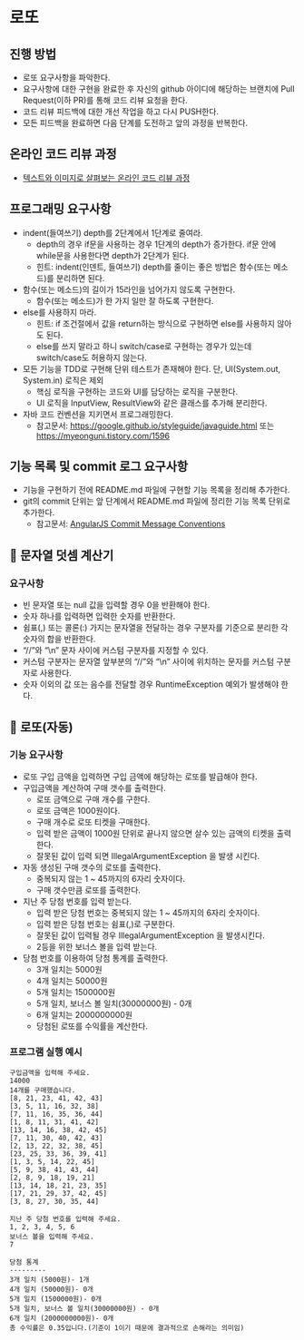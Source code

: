 # 로또
## 진행 방법
* 로또 요구사항을 파악한다.
* 요구사항에 대한 구현을 완료한 후 자신의 github 아이디에 해당하는 브랜치에 Pull Request(이하 PR)를 통해 코드 리뷰 요청을 한다.
* 코드 리뷰 피드백에 대한 개선 작업을 하고 다시 PUSH한다.
* 모든 피드백을 완료하면 다음 단계를 도전하고 앞의 과정을 반복한다.

## 온라인 코드 리뷰 과정
* [텍스트와 이미지로 살펴보는 온라인 코드 리뷰 과정](https://github.com/next-step/nextstep-docs/tree/master/codereview)

## 프로그래밍 요구사항
* indent(들여쓰기) depth를 2단계에서 1단계로 줄여라. 
  * depth의 경우 if문을 사용하는 경우 1단계의 depth가 증가한다. if문 안에 while문을 사용한다면 depth가 2단계가 된다.
  * 힌트: indent(인덴트, 들여쓰기) depth를 줄이는 좋은 방법은 함수(또는 메소드)를 분리하면 된다.
* 함수(또는 메소드)의 길이가 15라인을 넘어가지 않도록 구현한다.
  * 함수(또는 메소드)가 한 가지 일만 잘 하도록 구현한다.
* else를 사용하지 마라.
  *  힌트: if 조건절에서 값을 return하는 방식으로 구현하면 else를 사용하지 않아도 된다.
  *  else를 쓰지 말라고 하니 switch/case로 구현하는 경우가 있는데 switch/case도 허용하지 않는다.
* 모든 기능을 TDD로 구현해 단위 테스트가 존재해야 한다. 단, UI(System.out, System.in) 로직은 제외
  * 핵심 로직을 구현하는 코드와 UI를 담당하는 로직을 구분한다.
  * UI 로직을 InputView, ResultView와 같은 클래스를 추가해 분리한다.
* 자바 코드 컨벤션을 지키면서 프로그래밍한다.
  * 참고문서: https://google.github.io/styleguide/javaguide.html 또는 https://myeonguni.tistory.com/1596

## 기능 목록 및 commit 로그 요구사항
* 기능을 구현하기 전에 README.md 파일에 구현할 기능 목록을 정리해 추가한다.
* git의 commit 단위는 앞 단계에서 README.md 파일에 정리한 기능 목록 단위로 추가한다.
  * 참고문서: [AngularJS Commit Message Conventions](https://gist.github.com/stephenparish/9941e89d80e2bc58a153)

## 🚀 문자열 덧셈 계산기
### 요구사항
* 빈 문자열 또는 null 값을 입력할 경우 0을 반환해야 한다.
* 숫자 하나를 입력하면 입력한 숫자를 반환한다.
* 쉼표(,) 또는 콜론(:) 가지는 문자열을 전달하는 경우 구분자를 기준으로 분리한 각 숫자의 합을 반환한다.
* “//”와 “\n” 문자 사이에 커스텀 구분자를 지정할 수 있다.
* 커스텀 구분자는 문자열 앞부분의 “//”와 “\n” 사이에 위치하는 문자를 커스텀 구분자로 사용한다.
* 숫자 이외의 값 또는 음수를 전달할 경우 RuntimeException 예외가 발생해야 한다.

## 🚀 로또(자동)
### 기능 요구사항
* 로또 구입 금액을 입력하면 구입 금액에 해당하는 로또를 발급해야 한다.
* 구입금액을 계산하여 구매 갯수를 출력한다.
  * 로또 금액으로 구매 개수를 구한다.
  * 로또 금액은 1000원이다.
  * 구매 개수로 로또 티켓을 구매한다.
  * 입력 받은 금액이 1000원 단위로 끝나지 않으면 살수 있는 금액의 티켓을 출력한다.  
  * 잘못된 값이 입력 되면 IllegalArgumentException 을 발생 시킨다.
* 자동 생성된 구매 갯수의 로또를 출력한다.
  * 중복되지 않는 1 ~ 45까지의 6자리 숫자이다.
  * 구매 갯수만큼 로또를 출력한다.
* 지난 주 당첨 번호를 입력 받는다.
  * 입력 받은 당첨 번호는 중복되지 않는 1 ~ 45까지의 6자리 숫자이다.
  * 입력 받은 당첨 번호는 쉼표(,)로 구분한다.
  * 잘못된 값이 입력될 경우 IllegalArgumentException 을 발생시킨다.
  * 2등을 위한 보너스 볼을 입력 받는다.
* 당첨 번호를 이용하여 당첨 통계를 출력한다.
  * 3개 일치는 5000원
  * 4개 일치는 50000원
  * 5개 일치는 1500000원
  * 5개 일치, 보너스 볼 일치(30000000원) - 0개
  * 6개 일치는 2000000000원
  * 당첨된 로또를 수익률을 계산한다.

### 프로그램 실행 예시
```
구입금액을 입력해 주세요.
14000
14개를 구매했습니다.
[8, 21, 23, 41, 42, 43]
[3, 5, 11, 16, 32, 38]
[7, 11, 16, 35, 36, 44]
[1, 8, 11, 31, 41, 42]
[13, 14, 16, 38, 42, 45]
[7, 11, 30, 40, 42, 43]
[2, 13, 22, 32, 38, 45]
[23, 25, 33, 36, 39, 41]
[1, 3, 5, 14, 22, 45]
[5, 9, 38, 41, 43, 44]
[2, 8, 9, 18, 19, 21]
[13, 14, 18, 21, 23, 35]
[17, 21, 29, 37, 42, 45]
[3, 8, 27, 30, 35, 44]

지난 주 당첨 번호를 입력해 주세요.
1, 2, 3, 4, 5, 6
보너스 볼을 입력해 주세요.
7

당첨 통계
---------
3개 일치 (5000원)- 1개
4개 일치 (50000원)- 0개
5개 일치 (1500000원)- 0개
5개 일치, 보너스 볼 일치(30000000원) - 0개
6개 일치 (2000000000원)- 0개
총 수익률은 0.35입니다.(기준이 1이기 때문에 결과적으로 손해라는 의미임)
```